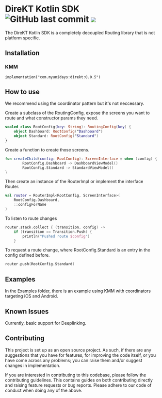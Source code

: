 <h1 align="left">DireKT Kotlin SDK <img alt="GitHub last commit" src="https://img.shields.io/github/last-commit/myunidays/direkt?style=flat-square"> <a href="https://git.live"><img src="https://img.shields.io/badge/collaborate-on%20gitlive-blueviolet?style=flat-square"></a></h1>

The DireKT Kotlin SDK is a completely decoupled Routing library that is not platform specific.

## Installation

### KMM

```
implementation("com.myunidays:direkt:0.0.5")
```

## How to use

We recommend using the coordinator pattern but it's not neccessary. 

Create a subclass of the RoutingConfig, expose the screens you want to route and what constructor params they need. 
```kotlin
sealed class RootConfig(key: String): RoutingConfig(key) {
    object Dashboard: RootConfig("Dashboard")
    object Standard: RootConfig("Standard")
}
```

Create a function to create those screens.
```kotlin
fun createChild(config: RootConfig): ScreenInterface = when (config) {
        RootConfig.Dashboard -> DashboardViewModel()
        RootConfig.Standard -> StandardViewModel()
}
```

Then create an instance of the RouterImpl or implement the interface Router.
```kotlin
val router = RouterImpl<RootConfig, ScreenInterface>(
    RootConfig.Dashboard,
    ::configForName
)
```

To listen to route changes
```kotlin
router.stack.collect { (transition, config) ->
    if (transition == Transition.Push) {
        println("Pushed route $config")   
    }
```

To request a route change, where RootConfig.Standard is an entry in the config defined before.
```kotlin
router.push(RootConfig.Standard)
```

## Examples

In the Examples folder, there is an example using KMM with coordinators targeting iOS and Android.

## Known Issues

Currently, basic support for Deeplinking.

## Contributing

This project is set up as an open source project. As such, if there are any suggestions that you have for features, for improving the code itself, or you have come across any problems; you can raise them and/or suggest changes in implementation.

If you are interested in contributing to this codebase, please follow the contributing guidelines. This contains guides on both contributing directly and raising feature requests or bug reports. Please adhere to our code of conduct when doing any of the above.
